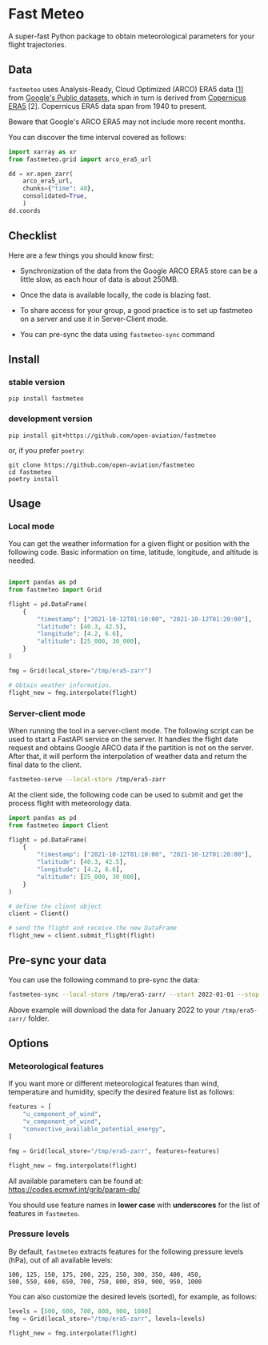 # Fast Meteo

A super-fast Python package to obtain meteorological parameters for your flight trajectories.

## Data 

`fastmeteo` uses Analysis-Ready, Cloud Optimized (ARCO) ERA5 data [[1]](#1) from [Google's Public datasets](https://cloud.google.com/storage/docs/public-datasets/era5), which in turn is derived from [Copernicus ERA5](https://cds.climate.copernicus.eu/cdsapp#!/dataset/reanalysis-era5-pressure-levels?tab=form) [2].
Copernicus ERA5 data span from 1940 to present.

Beware that Google's ARCO ERA5 may not include more recent months.

You can discover the time interval covered as follows:

```python
import xarray as xr
from fastmeteo.grid import arco_era5_url

dd = xr.open_zarr(
    arco_era5_url,
    chunks={"time": 48},
    consolidated=True,
    )
dd.coords
```

## Checklist

Here are a few things you should know first:

- Synchronization of the data from the Google ARCO ERA5 store can be a little slow, as each hour of data is about 250MB.

- Once the data is available locally, the code is blazing fast.

- To share access for your group, a good practice is to set up fastmeteo on a server and use it in Server-Client mode.

- You can pre-sync the data using `fastmeteo-sync` command


## Install

### stable version

```
pip install fastmeteo
```

### development version

```
pip install git+https://github.com/open-aviation/fastmeteo
```

or, if you prefer `poetry`:

```
git clone https://github.com/open-aviation/fastmeteo
cd fastmeteo
poetry install
```

## Usage

### Local mode

You can get the weather information for a given flight or position with the following code. Basic information on time, latitude, longitude, and altitude is needed.

```python

import pandas as pd
from fastmeteo import Grid

flight = pd.DataFrame(
    {
        "timestamp": ["2021-10-12T01:10:00", "2021-10-12T01:20:00"],
        "latitude": [40.3, 42.5],
        "longitude": [4.2, 6.6],
        "altitude": [25_000, 30_000],
    }
)

fmg = Grid(local_store="/tmp/era5-zarr")

# Obtain weather information.
flight_new = fmg.interpolate(flight)
```

### Server-client mode

When running the tool in a server-client mode. The following script can be used to start a FastAPI service on the server. It handles the flight date request and obtains Google ARCO data if the partition is not on the server. After that, it will perform the interpolation of weather data and return the final data to the client.

```bash
fastmeteo-serve --local-store /tmp/era5-zarr
```

At the client side, the following code can be used to submit and get the process flight with meteorology data.

```python
import pandas as pd
from fastmeteo import Client

flight = pd.DataFrame(
    {
        "timestamp": ["2021-10-12T01:10:00", "2021-10-12T01:20:00"],
        "latitude": [40.3, 42.5],
        "longitude": [4.2, 6.6],
        "altitude": [25_000, 30_000],
    }
)

# define the client object
client = Client()

# send the flight and receive the new DataFrame
flight_new = client.submit_flight(flight)
```

## Pre-sync your data

You can use the following command to pre-sync the data:

```bash
fastmeteo-sync --local-store /tmp/era5-zarr/ --start 2022-01-01 --stop 2022-02-01
```

Above example will download the data for January 2022 to your `/tmp/era5-zarr/` folder.

## Options

### Meteorological features

If you want more or different meteorological features than wind, temperature and humidity, specify the desired feature list as follows:

```python
features = [
    "u_component_of_wind",
    "v_component_of_wind",
    "convective_available_potential_energy",
]

fmg = Grid(local_store="/tmp/era5-zarr", features=features)

flight_new = fmg.interpolate(flight)
```

All available parameters can be found at: https://codes.ecmwf.int/grib/param-db/

You should use feature names in **lower case** with **underscores** for the list of features in `fastmeteo`.

### Pressure levels

By default, `fastmeteo` extracts features for the following pressure levels (hPa), out of all available levels:

```
100, 125, 150, 175, 200, 225, 250, 300, 350, 400, 450,
500, 550, 600, 650, 700, 750, 800, 850, 900, 950, 1000
```

You can also customize the desired levels (sorted), for example, as follows:

```python
levels = [500, 600, 700, 800, 900, 1000]
fmg = Grid(local_store="/tmp/era5-zarr", levels=levels)

flight_new = fmg.interpolate(flight)
```

